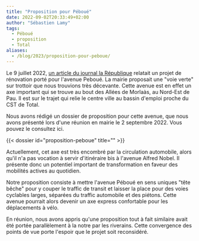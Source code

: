 ```yaml
---
title: "Proposition pour Péboué"
date: 2022-09-02T20:33:49+02:00
author: "Sébastien Lamy"
tags:
  - Péboué
  - proposition
  - Total
aliases:
  - /blog/2023/proposition-pour-peboue/
---
```



Le 9 juillet 2022, [un article du journal la République](https://www.larepubliquedespyrenees.fr/societe/travaux/pau-le-projet-de-la-mairie-pour-la-rue-peboue-fraichement-accueilli-par-les-riverains-11586712.php) relatait un projet de rénovation porté pour l'avenue Peboué. La mairie proposait une "voie verte" sur trottoir que nous trouvions très décevante. Cette avenue est en effet  un axe important qui se trouve au bout des Allées de Morlaàs, au Nord-Est de Pau. Il est sur le trajet qui relie le centre ville au bassin d'emploi proche du CST de Total.

Nous avons rédigé un dossier de proposition pour cette avenue, que nous avons présenté lors d'une réunion en mairie le 2 septembre 2022. Vous pouvez le consultez ici.

<div class="pure-g trombi">
{{< dossier id="proposition-peboue" title="" >}}
</div>


Actuellement, cet axe est très encombré par la circulation automobile, alors qu'il n'a pas vocation à servir d'itinéraire bis à l'avenue Alfred Nobel. Il présente donc un potentiel important de transformation en faveur des mobilités actives au quotidien.

Notre proposition consiste à mettre l'avenue Péboué en sens uniques "tête bêche" pour y couper le traffic de transit et laisser la place pour des voies cyclables larges, séparées du traffic automobile et des piétons. Cette avenue pourrait alors devenir un axe express confortable pour les déplacements à vélo.

En réunion, nous avons appris qu'une proposition tout à fait similaire avait été portée parallèlement à la notre par les riverains. Cette convergence des points de vue porte l'espoir que le projet soit reconsidéré.
